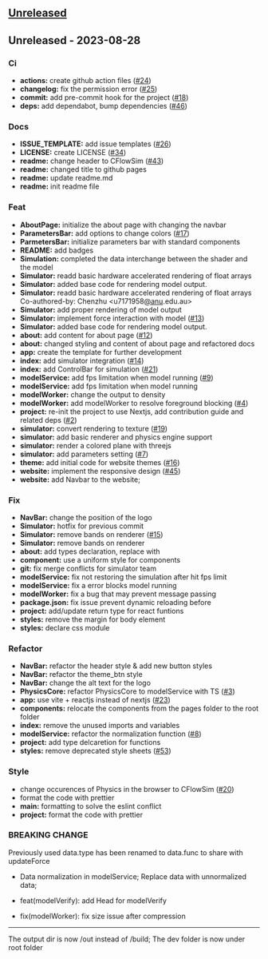 <a name="unreleased"></a>
## [Unreleased]


<a name="Unreleased"></a>
## Unreleased - 2023-08-28
### Ci
- **actions:** create github action files ([#24](https://github.com/techlauncher-mlai-edge-physics/physics_in_the_browser/issues/24))
- **changelog:** fix the permission error ([#25](https://github.com/techlauncher-mlai-edge-physics/physics_in_the_browser/issues/25))
- **commit:** add pre-commit hook for the project ([#18](https://github.com/techlauncher-mlai-edge-physics/physics_in_the_browser/issues/18))
- **deps:** add dependabot, bump dependencies ([#46](https://github.com/techlauncher-mlai-edge-physics/physics_in_the_browser/issues/46))

### Docs
- **ISSUE_TEMPLATE:** add issue templates ([#26](https://github.com/techlauncher-mlai-edge-physics/physics_in_the_browser/issues/26))
- **LICENSE:** create LICENSE ([#34](https://github.com/techlauncher-mlai-edge-physics/physics_in_the_browser/issues/34))
- **readme:** change header to CFlowSim ([#43](https://github.com/techlauncher-mlai-edge-physics/physics_in_the_browser/issues/43))
- **readme:** changed title to github pages
- **readme:** update readme.md
- **readme:** init readme file

### Feat
- **AboutPage:** initialize the about page with changing the navbar
- **ParametersBar:** add options to change colors ([#17](https://github.com/techlauncher-mlai-edge-physics/physics_in_the_browser/issues/17))
- **ParmetersBar:** initialize parameters bar with standard components
- **README:** add badges
- **Simulation:** completed the data interchange between the shader and the model
- **Simulator:** readd basic hardware accelerated rendering of float arrays
- **Simulator:** added base code for rendering model output.
- **Simulator:** readd basic hardware accelerated rendering of float arrays Co-authored-by: Chenzhu <u7171958[@anu](https://github.com/anu).edu.au>
- **Simulator:** add proper rendering of model output
- **Simulator:** implement force interaction with model ([#13](https://github.com/techlauncher-mlai-edge-physics/physics_in_the_browser/issues/13))
- **Simulator:** added base code for rendering model output.
- **about:** add content for about page ([#12](https://github.com/techlauncher-mlai-edge-physics/physics_in_the_browser/issues/12))
- **about:** changed styling and content of about page and refactored docs
- **app:** create the template for further development
- **index:** add simulator integration ([#14](https://github.com/techlauncher-mlai-edge-physics/physics_in_the_browser/issues/14))
- **index:** add ControlBar for simulation ([#21](https://github.com/techlauncher-mlai-edge-physics/physics_in_the_browser/issues/21))
- **modelService:** add fps limitation when model running ([#9](https://github.com/techlauncher-mlai-edge-physics/physics_in_the_browser/issues/9))
- **modelService:** add fps limitation when model running
- **modelWorker:** change the output to density
- **modelWorker:** add modelWorker to resolve foreground blocking ([#4](https://github.com/techlauncher-mlai-edge-physics/physics_in_the_browser/issues/4))
- **project:** re-init the project to use Nextjs, add contribution guide and related deps ([#2](https://github.com/techlauncher-mlai-edge-physics/physics_in_the_browser/issues/2))
- **simulator:** convert rendering to texture ([#19](https://github.com/techlauncher-mlai-edge-physics/physics_in_the_browser/issues/19))
- **simulator:** add basic renderer and physics engine support
- **simulator:** render a colored plane with threejs
- **simulator:** add parameters setting ([#7](https://github.com/techlauncher-mlai-edge-physics/physics_in_the_browser/issues/7))
- **theme:** add initial code for website themes ([#16](https://github.com/techlauncher-mlai-edge-physics/physics_in_the_browser/issues/16))
- **website:** implement the responsive design ([#45](https://github.com/techlauncher-mlai-edge-physics/physics_in_the_browser/issues/45))
- **website:** add Navbar to the website;

### Fix
- **NavBar:** change the position of the logo
- **Simulator:** hotfix for previous commit
- **Simulator:** remove bands on renderer ([#15](https://github.com/techlauncher-mlai-edge-physics/physics_in_the_browser/issues/15))
- **Simulator:** remove bands on renderer
- **about:** add types declaration, replace <a> with <Link>
- **component:** use a uniform style for components
- **git:** fix merge conflicts for simulator team
- **modelService:** fix not restoring the simulation after hit fps limit
- **modelService:** fix a error blocks model running
- **modelWorker:** fix a bug that may prevent message passing
- **package.json:** fix issue prevent dynamic reloading before
- **project:** add/update return type for react funtions
- **styles:** remove the margin for body element
- **styles:** declare css module

### Refactor
- **NavBar:** refactor the header style & add new button styles
- **NavBar:** refactor the theme_btn style
- **NavBar:** change the alt text for the logo
- **PhysicsCore:** refactor PhysicsCore to modelService with TS ([#3](https://github.com/techlauncher-mlai-edge-physics/physics_in_the_browser/issues/3))
- **app:** use vite + reactjs instead of nextjs ([#23](https://github.com/techlauncher-mlai-edge-physics/physics_in_the_browser/issues/23))
- **components:** relocate the components from the pages folder to the root folder
- **index:** remove the unused imports and variables
- **modelService:** refactor the normalization function ([#8](https://github.com/techlauncher-mlai-edge-physics/physics_in_the_browser/issues/8))
- **project:** add type delcaretion for functions
- **styles:** remove deprecated style sheets ([#53](https://github.com/techlauncher-mlai-edge-physics/physics_in_the_browser/issues/53))

### Style
- change occurences of Physics in the browser to CFlowSim ([#20](https://github.com/techlauncher-mlai-edge-physics/physics_in_the_browser/issues/20))
- format the code with prettier
- **main:** formatting to solve the eslint conflict
- **project:**  format the code with prettier

### BREAKING CHANGE

Previously used data.type has been renamed to data.func
to share with updateForce

* Data normalization in modelService;
Replace data with unnormalized data;

* feat(modelVerify): add Head for modelVerify

* fix(modelWorker): fix size issue after compression

---------

The output dir is now /out instead of /build; The dev folder is now under root folder


[Unreleased]: https://github.com/techlauncher-mlai-edge-physics/physics_in_the_browser/compare/Unreleased...HEAD
